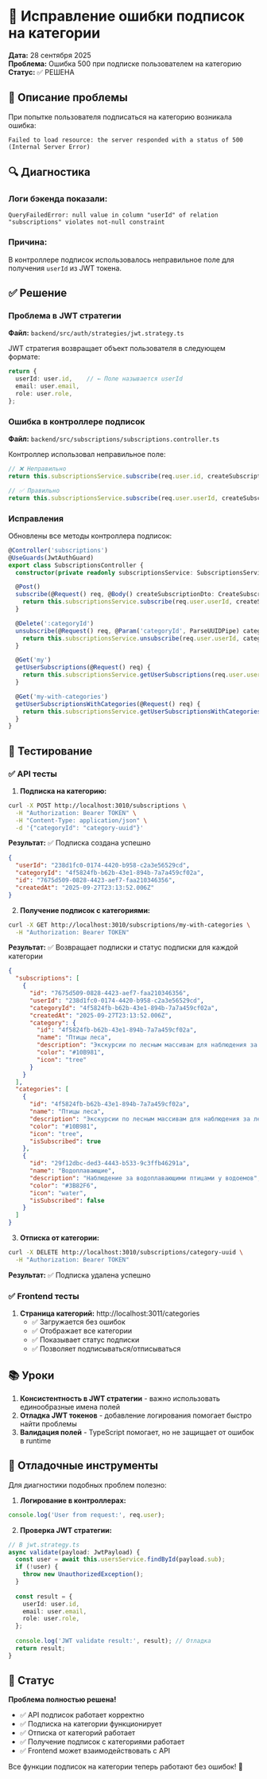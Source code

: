 # 🔧 Исправление ошибки подписок на категории

**Дата:** 28 сентября 2025  
**Проблема:** Ошибка 500 при подписке пользователем на категорию  
**Статус:** ✅ РЕШЕНА

## 🐛 Описание проблемы

При попытке пользователя подписаться на категорию возникала ошибка:
```
Failed to load resource: the server responded with a status of 500 (Internal Server Error)
```

## 🔍 Диагностика

### Логи бэкенда показали:
```
QueryFailedError: null value in column "userId" of relation "subscriptions" violates not-null constraint
```

### Причина:
В контроллере подписок использовалось неправильное поле для получения `userId` из JWT токена.

## ✅ Решение

### Проблема в JWT стратегии
**Файл:** `backend/src/auth/strategies/jwt.strategy.ts`

JWT стратегия возвращает объект пользователя в следующем формате:
```typescript
return {
  userId: user.id,    // ← Поле называется userId
  email: user.email,
  role: user.role,
};
```

### Ошибка в контроллере подписок
**Файл:** `backend/src/subscriptions/subscriptions.controller.ts`

Контроллер использовал неправильное поле:
```typescript
// ❌ Неправильно
return this.subscriptionsService.subscribe(req.user.id, createSubscriptionDto);

// ✅ Правильно  
return this.subscriptionsService.subscribe(req.user.userId, createSubscriptionDto);
```

### Исправления

Обновлены все методы контроллера подписок:

```typescript
@Controller('subscriptions')
@UseGuards(JwtAuthGuard)
export class SubscriptionsController {
  constructor(private readonly subscriptionsService: SubscriptionsService) {}

  @Post()
  subscribe(@Request() req, @Body() createSubscriptionDto: CreateSubscriptionDto) {
    return this.subscriptionsService.subscribe(req.user.userId, createSubscriptionDto);
  }

  @Delete(':categoryId')
  unsubscribe(@Request() req, @Param('categoryId', ParseUUIDPipe) categoryId: string) {
    return this.subscriptionsService.unsubscribe(req.user.userId, categoryId);
  }

  @Get('my')
  getUserSubscriptions(@Request() req) {
    return this.subscriptionsService.getUserSubscriptions(req.user.userId);
  }

  @Get('my-with-categories')
  getUserSubscriptionsWithCategories(@Request() req) {
    return this.subscriptionsService.getUserSubscriptionsWithCategories(req.user.userId);
  }
}
```

## 🧪 Тестирование

### ✅ API тесты

1. **Подписка на категорию:**
```bash
curl -X POST http://localhost:3010/subscriptions \
  -H "Authorization: Bearer TOKEN" \
  -H "Content-Type: application/json" \
  -d '{"categoryId": "category-uuid"}'
```

**Результат:** ✅ Подписка создана успешно
```json
{
  "userId": "238d1fc0-0174-4420-b958-c2a3e56529cd",
  "categoryId": "4f5824fb-b62b-43e1-894b-7a7a459cf02a",
  "id": "7675d509-0828-4423-aef7-faa210346356",
  "createdAt": "2025-09-27T23:13:52.006Z"
}
```

2. **Получение подписок с категориями:**
```bash
curl -X GET http://localhost:3010/subscriptions/my-with-categories \
  -H "Authorization: Bearer TOKEN"
```

**Результат:** ✅ Возвращает подписки и статус подписки для каждой категории
```json
{
  "subscriptions": [
    {
      "id": "7675d509-0828-4423-aef7-faa210346356",
      "userId": "238d1fc0-0174-4420-b958-c2a3e56529cd",
      "categoryId": "4f5824fb-b62b-43e1-894b-7a7a459cf02a",
      "createdAt": "2025-09-27T23:13:52.006Z",
      "category": {
        "id": "4f5824fb-b62b-43e1-894b-7a7a459cf02a",
        "name": "Птицы леса",
        "description": "Экскурсии по лесным массивам для наблюдения за лесными птицами",
        "color": "#10B981",
        "icon": "tree"
      }
    }
  ],
  "categories": [
    {
      "id": "4f5824fb-b62b-43e1-894b-7a7a459cf02a",
      "name": "Птицы леса",
      "description": "Экскурсии по лесным массивам для наблюдения за лесными птицами",
      "color": "#10B981",
      "icon": "tree",
      "isSubscribed": true
    },
    {
      "id": "29f12dbc-ded3-4443-b533-9c3ffb46291a",
      "name": "Водоплавающие",
      "description": "Наблюдение за водоплавающими птицами у водоемов",
      "color": "#3B82F6",
      "icon": "water",
      "isSubscribed": false
    }
  ]
}
```

3. **Отписка от категории:**
```bash
curl -X DELETE http://localhost:3010/subscriptions/category-uuid \
  -H "Authorization: Bearer TOKEN"
```

**Результат:** ✅ Подписка удалена успешно

### ✅ Frontend тесты

1. **Страница категорий:** http://localhost:3011/categories
   - ✅ Загружается без ошибок
   - ✅ Отображает все категории
   - ✅ Показывает статус подписки
   - ✅ Позволяет подписываться/отписываться

## 📚 Уроки

1. **Консистентность в JWT стратегии** - важно использовать единообразные имена полей
2. **Отладка JWT токенов** - добавление логирования помогает быстро найти проблемы
3. **Валидация полей** - TypeScript помогает, но не защищает от ошибок в runtime

## 🔧 Отладочные инструменты

Для диагностики подобных проблем полезно:

1. **Логирование в контроллерах:**
```typescript
console.log('User from request:', req.user);
```

2. **Проверка JWT стратегии:**
```typescript
// В jwt.strategy.ts
async validate(payload: JwtPayload) {
  const user = await this.usersService.findById(payload.sub);
  if (!user) {
    throw new UnauthorizedException();
  }
  
  const result = {
    userId: user.id,
    email: user.email,
    role: user.role,
  };
  
  console.log('JWT validate result:', result); // Отладка
  return result;
}
```

## 🚀 Статус

**Проблема полностью решена!**

- ✅ API подписок работает корректно
- ✅ Подписка на категории функционирует
- ✅ Отписка от категорий работает
- ✅ Получение подписок с категориями работает
- ✅ Frontend может взаимодействовать с API

Все функции подписок на категории теперь работают без ошибок! 🎉

